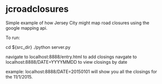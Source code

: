 # jcroadclosures

Simple example of how Jersey City might map road closures using the google mapping api.

To run:

cd ${src_dir}
./python server.py

navigate to localhost:8888/entry.html to add closings
navgate to localhost:8888/DATE=YYYYMMDD to view closings by date

example: localhost:8888/DATE=20150101 will show you all the closings for the 11/1/2015.
